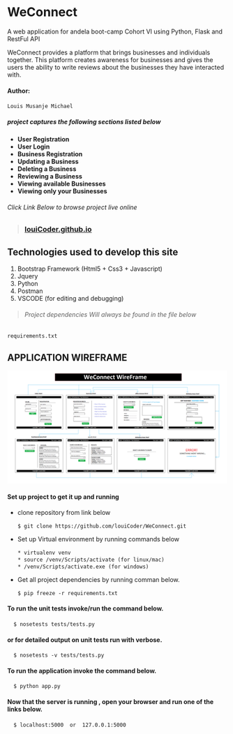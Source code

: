 # WeConnect
A web application for andela boot-camp Cohort VI using Python, Flask  and RestFul API

WeConnect provides a platform that brings businesses and individuals together. This platform creates awareness for businesses and gives the users the ability to write reviews about the businesses they have interacted with.

#### Author:
    Louis Musanje Michael

##### project captures the following sections listed below

* **User Registration**
* **User Login**
* **Business Registration**
* **Updating a Business**
* **Deleting a Business**
* **Reviewing a Business**
* **Viewing available Businesses**
* **Viewing only your Businesses**

###### Click Link Below to browse project live online

>### [louiCoder.github.io](https://louicoder.github.io)

## Technologies used to develop this site
1. Bootstrap Framework (Html5 + Css3 + Javascript)
2. Jquery
3. Python
4. Postman
5. VSCODE (for editing and debugging)

>###### Project dependencies Will always be found in the file below
    requirements.txt

## APPLICATION WIREFRAME
![Application wireframe](https://github.com/louiCoder/WeConnect/blob/feature/Designs/WeConnect%20WireFrame.png)


#### Set up project to get it up and running
* clone repository from link below  
  
      $ git clone https://github.com/louiCoder/WeConnect.git
* Set up Virtual environment by running commands below

      * virtualenv venv
      * source /venv/Scripts/activate (for linux/mac)
      * /venv/Scripts/activate.exe (for windows)

* Get all project dependencies by running comman below.

      $ pip freeze -r requirements.txt
      
#### To run the unit tests invoke/run the command below.

      $ nosetests tests/tests.py
#### or for detailed output on unit tests run with verbose.

      $ nosetests -v tests/tests.py
      
#### To run the application invoke the command below.

      $ python app.py
      
 #### Now that the server is running , open your browser and run one of the links below.

      $ localhost:5000  or  127.0.0.1:5000


